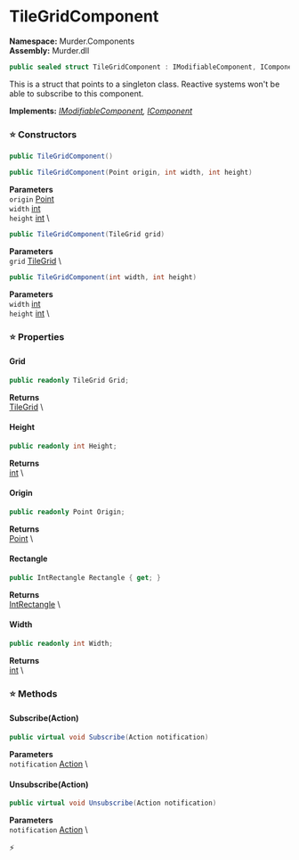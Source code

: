 # TileGridComponent

**Namespace:** Murder.Components \
**Assembly:** Murder.dll

```csharp
public sealed struct TileGridComponent : IModifiableComponent, IComponent
```

This is a struct that points to a singleton class.
            Reactive systems won't be able to subscribe to this component.

**Implements:** _[IModifiableComponent](../../Bang/Components/IModifiableComponent.html), [IComponent](../../Bang/Components/IComponent.html)_

### ⭐ Constructors
```csharp
public TileGridComponent()
```

```csharp
public TileGridComponent(Point origin, int width, int height)
```

**Parameters** \
`origin` [Point](../../Murder/Core/Geometry/Point.html) \
`width` [int](https://learn.microsoft.com/en-us/dotnet/api/System.Int32?view=net-7.0) \
`height` [int](https://learn.microsoft.com/en-us/dotnet/api/System.Int32?view=net-7.0) \

```csharp
public TileGridComponent(TileGrid grid)
```

**Parameters** \
`grid` [TileGrid](../../Murder/Core/TileGrid.html) \

```csharp
public TileGridComponent(int width, int height)
```

**Parameters** \
`width` [int](https://learn.microsoft.com/en-us/dotnet/api/System.Int32?view=net-7.0) \
`height` [int](https://learn.microsoft.com/en-us/dotnet/api/System.Int32?view=net-7.0) \

### ⭐ Properties
#### Grid
```csharp
public readonly TileGrid Grid;
```

**Returns** \
[TileGrid](../../Murder/Core/TileGrid.html) \
#### Height
```csharp
public readonly int Height;
```

**Returns** \
[int](https://learn.microsoft.com/en-us/dotnet/api/System.Int32?view=net-7.0) \
#### Origin
```csharp
public readonly Point Origin;
```

**Returns** \
[Point](../../Murder/Core/Geometry/Point.html) \
#### Rectangle
```csharp
public IntRectangle Rectangle { get; }
```

**Returns** \
[IntRectangle](../../Murder/Core/Geometry/IntRectangle.html) \
#### Width
```csharp
public readonly int Width;
```

**Returns** \
[int](https://learn.microsoft.com/en-us/dotnet/api/System.Int32?view=net-7.0) \
### ⭐ Methods
#### Subscribe(Action)
```csharp
public virtual void Subscribe(Action notification)
```

**Parameters** \
`notification` [Action](https://learn.microsoft.com/en-us/dotnet/api/System.Action?view=net-7.0) \

#### Unsubscribe(Action)
```csharp
public virtual void Unsubscribe(Action notification)
```

**Parameters** \
`notification` [Action](https://learn.microsoft.com/en-us/dotnet/api/System.Action?view=net-7.0) \



⚡